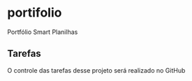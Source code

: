 # portifolio
Portfólio  Smart Planilhas
## Tarefas
O controle das tarefas desse projeto será realizado no GitHub
